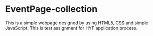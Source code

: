 # EventPage-collection
This is a simple webpage designed by using HTML5, CSS and simple JavaScript. This is test assignment for HYF application process.
